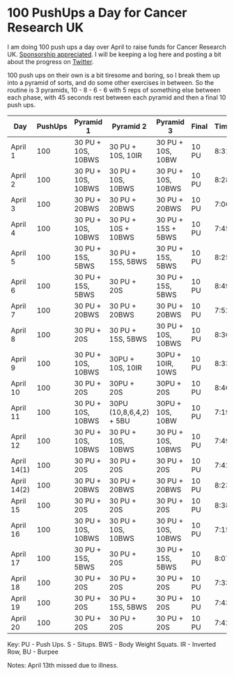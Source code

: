 # 100 PushUps a Day for Cancer Research UK

I am doing 100 push ups a day over April to raise funds for Cancer Research UK. [Sponsorship appreciated](https://fundraise.cancerresearchuk.org/page/fintans-giving-page-6). I will be keeping a log here and posting a bit about the progress on [Twitter](https://twitter.com/fintanr).

100 push ups on their own is a bit tiresome and boring, so I break them up into a pyramid of sorts, and do some other exercises in between. 
So the routine is 3 pyramids, 10 - 8 - 6 - 6 with 5 reps of something else between each phase, with 45 seconds rest between each pyramid and then a final 10 push ups. 

| Day | PushUps| Pyramid 1 | Pyramid 2 | Pyramid 3 | Final | Time |
|--|--|--|--|--|--|--|
|April 1|100| 30 PU + 10S, 10BWS| 30 PU + 10S, 10IR | 30 PU + 10S, 10BW| 10 PU | 8:31 |
|April 2|100| 30 PU + 10S, 10BWS| 30 PU + 10S, 10BWS| 30 PU + 10S, 10BWS| 10 PU | 8:28 |
|April 3|100| 30 PU + 20BWS | 30 PU + 20BWS | 30 PU + 20BWS | 10 PU | 7:06 |
|April 4|100| 30 PU + 10S, 10BWS | 30 PU + 10S + 10BWS | 30 PU + 15S + 5BWS | 10 PU | 7:45 |
|April 5|100| 30 PU + 15S, 5BWS | 30 PU + 15S, 5BWS | 30 PU + 15S, 5BWS | 10 PU | 8:25 |
|April 6|100| 30 PU + 15S, 5BWS | 30 PU + 20S | 30 PU + 15S, 5BWS | 10 PU | 8:49 |
|April 7|100| 30 PU + 20BWS | 30 PU + 20BWS | 30 PU + 20BWS | 10 PU |7:52 |
|April 8|100| 30 PU + 20S | 30 PU + 15S, 5BWS | 30 PU + 10S, 10BWS | 10 PU | 8:36 |
|April 9|100| 30 PU + 10S, 10BWS | 30PU + 10S, 10IR | 30PU + 10IR, 10WS | 10 PU | 8:33 |
|April 10|100| 30 PU + 20S | 30PU + 20S| 30PU + 20S | 10 PU | 8:40 |
|April 11|100| 30 PU + 10S, 10BWS | 30PU (10,8,6,4,2) + 5BU | 30PU + 10S, 10BW | 10 PU | 7:19 |
|April 12|100| 30 PU + 10S, 10BWS | 30 PU + 10S, 10BWS | 30 PU + 10S, 10BWS | 10 PU | 7:49 |
|April 14(1) | 100 | 30 PU + 20S | 30 PU + 20S | 30 PU + 20S | 10 PU | 7:42 |
|April 14(2) | 100 | 30 PU + 20BWS | 30 PU + 20BWS | 30 PU + 20BWS | 10 PU | 8:23 |
|April 15 | 100 | 30 PU + 20S | 30 PU + 20S | 30 PU + 20S | 10 PU | 8:38 |
|April 16 | 100 | 30 PU + 10S, 10BWS | 30 PU + 10S, 10BWS | 30 PU + 10S, 10BWS | 10 PU | 7:15 |
|April 17 | 100 | 30 PU + 15S, 5BWS | 30 PU + 20S | 30 PU + 15S, 5BWS | 10 PU | 8:07|
|April 18| 100 | 30 PU + 20S | 30 PU + 20S | 30 PU + 20S | 10 PU | 7:33 |
|April 19| 100 | 30 PU + 20S | 30 PU + 15S, 5BWS | 30 PU + 20S | 10 PU | 7:43 |
|April 20| 100 | 30 PU + 20S | 30 PU + 20S| 30 PU + 20S | 10 PU | 7:42 |

Key: PU - Push Ups. S - Situps. BWS - Body Weight Squats. IR - Inverted Row, BU - Burpee

Notes: April 13th missed due to illness. 
